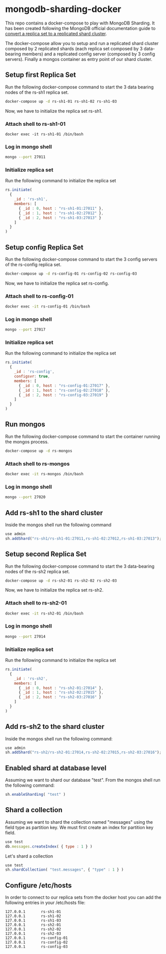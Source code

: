 # mongodb-sharding-docker

This repo contains a docker-compose to play with MongoDB Sharding. It has been created following the MongoDB official documentation guide to [convert a replica set to a replicated shard cluster](https://docs.mongodb.com/manual/tutorial/convert-replica-set-to-replicated-shard-cluster/).

The docker-compose allow you to setup and run a replicated shard cluster composed by 2 replicated shards (each replica set composed by 3 data-bearing members) and a replicated config server (composed by 3 config servers). Finally a mongos container as entry point of our shard cluster.

## Setup first Replica Set

Run the following docker-compose command to start the 3 data bearing nodes of the rs-sh1 replica set.

```sh
docker-compose up -d rs-sh1-01 rs-sh1-02 rs-sh1-03
```

Now, we have to initialize the replica set rs-sh1.

### Attach shell to rs-sh1-01

```
docker exec -it rs-sh1-01 /bin/bash
```

### Log in mongo shell

```sh
mongo --port 27011
```

### Initialize replica set

Run the following command to initialize the replica set

```javascript
rs.initiate(
  {
    _id : 'rs-sh1',
    members: [
      { _id : 0, host : "rs-sh1-01:27011" },
      { _id : 1, host : "rs-sh1-02:27012" },
      { _id : 2, host : "rs-sh1-03:27013" }
    ]
  }
)
```

## Setup config Replica Set

Run the following docker-compose command to start the 3 config servers of the rs-config replica set.

```sh
docker-compose up -d rs-config-01 rs-config-02 rs-config-03
```

Now, we have to initialize the replica set rs-config.

### Attach shell to rs-config-01

```sh
docker exec -it rs-config-01 /bin/bash
```

### Log in mongo shell

```sh
mongo --port 27017
```

### Initialize replica set

Run the following command to initialize the replica set

```javascript
rs.initiate(
  {
    _id : 'rs-config',
    configsvr: true,
    members: [
      { _id : 0, host : "rs-config-01:27017" },
      { _id : 1, host : "rs-config-02:27018" },
      { _id : 2, host : "rs-config-03:27019" }
    ]
  }
)
```

## Run mongos

Run the following docker-compose command to start the container running the mongos process.

```sh
docker-compose up -d rs-mongos
```

### Attach shell to rs-mongos

```sh
docker exec -it rs-mongos /bin/bash
```

### Log in mongo shell

```sh
mongo --port 27020
```

## Add rs-sh1 to the shard cluster

Inside the mongos shell run the following command

```javascript
use admin
sh.addShard("rs-sh1/rs-sh1-01:27011,rs-sh1-02:27012,rs-sh1-03:27013");
```

## Setup second Replica Set

Run the following docker-compose command to start the 3 data-bearing nodes of the rs-sh2 replica set.

```sh
docker-compose up -d rs-sh2-01 rs-sh2-02 rs-sh2-03
```

Now, we have to initialize the replica set rs-sh2.

### Attach shell to rs-sh2-01

```sh
docker exec -it rs-sh2-01 /bin/bash
```

### Log in mongo shell

```sh
mongo --port 27014
```

### Initialize replica set

Run the following command to initialize the replica set

```javascript
rs.initiate(
  {
    _id : 'rs-sh2',
    members: [
      { _id : 0, host : "rs-sh2-01:27014" },
      { _id : 1, host : "rs-sh2-02:27015" },
      { _id : 2, host : "rs-sh2-03:27016" }
    ]
  }
)
```

## Add rs-sh2 to the shard cluster

Inside the mongos shell run the following command:

```javascript
use admin
sh.addShard("rs-sh2/rs-sh2-01:27014,rs-sh2-02:27015,rs-sh2-03:27016");
```

## Enabled shard at database level

Assuming we want to shard our database "test". From the mongos shell run the following command:

```javascript
sh.enableSharding( "test" )
```

## Shard a collection

Assuming we want to shard the collection named "messages" using the field type as partition key. 
We must first create an index for partition key field.

```javascript
use test
db.messages.createIndex( { type : 1 } )
```

Let's shard a collection

```javascript
use test
sh.shardCollection( "test.messages", { "type" : 1 } )
```

## Configure /etc/hosts

In order to connect to our replica sets from the docker host you can add the following entries in your /etc/hosts file:

```
127.0.0.1       rs-sh1-01
127.0.0.1       rs-sh1-02
127.0.0.1       rs-sh1-03
127.0.0.1       rs-sh2-01
127.0.0.1       rs-sh2-02
127.0.0.1       rs-sh2-03
127.0.0.1       rs-config-01
127.0.0.1       rs-config-02
127.0.0.1       rs-config-03
```
